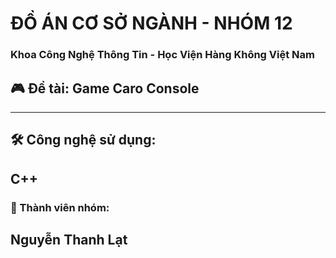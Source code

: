 # ĐỒ ÁN CƠ SỞ NGÀNH - NHÓM 12 
### Khoa Công Nghệ Thông Tin - Học Viện Hàng Không Việt Nam  


## 🎮 Đề tài: Game Caro Console

---
## 🛠 Công nghệ sử dụng:
**C++**
---
### 👥 Thành viên nhóm:
**Nguyễn Thanh Lạt**
---
